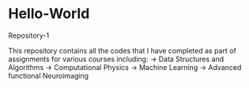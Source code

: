 # Hello-World
Repository-1

This repository contains all the codes that I have completed as part of assignments for various courses including:
-> Data Structures and Algorithms
-> Computational Physics
-> Machine Learning
-> Advanced functional Neuroimaging

